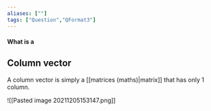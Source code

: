 ```yaml
---
aliases: [""]
tags: ["Question","QFormat3"]
---
```


#### What is a
## Column vector
A column vector is simply a [[matrices (maths)|matrix]] that has only 1 column.

![[Pasted image 20211205153147.png]]